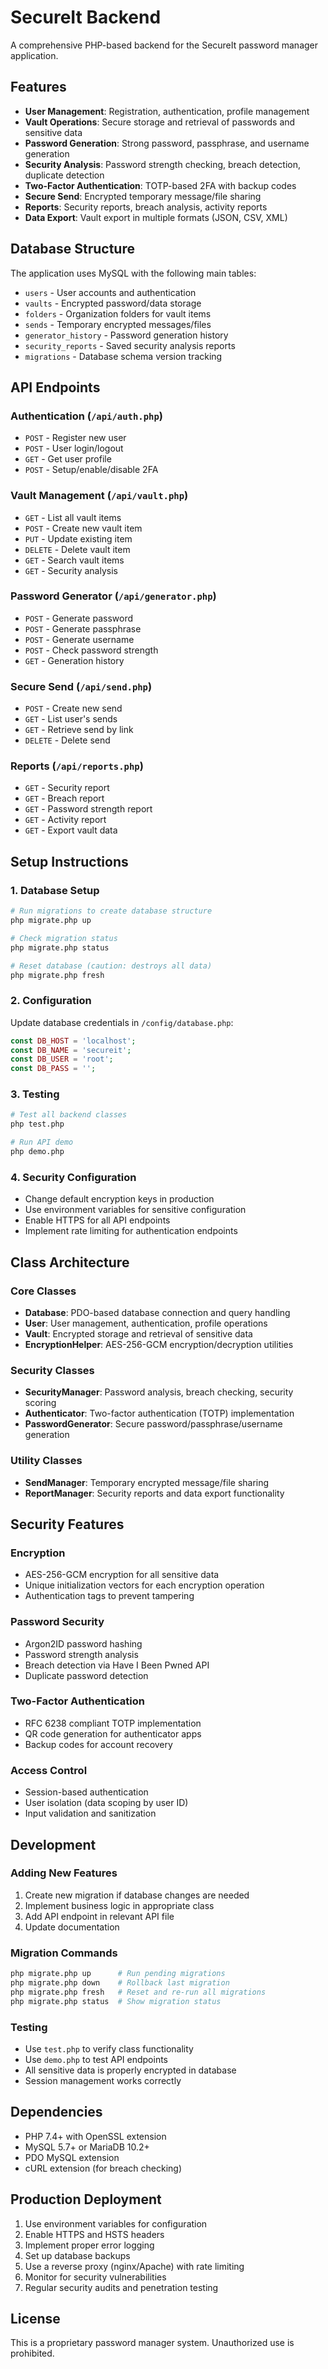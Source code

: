 # SecureIt Backend

A comprehensive PHP-based backend for the SecureIt password manager application.

## Features

- **User Management**: Registration, authentication, profile management
- **Vault Operations**: Secure storage and retrieval of passwords and sensitive data
- **Password Generation**: Strong password, passphrase, and username generation
- **Security Analysis**: Password strength checking, breach detection, duplicate detection
- **Two-Factor Authentication**: TOTP-based 2FA with backup codes
- **Secure Send**: Encrypted temporary message/file sharing
- **Reports**: Security reports, breach analysis, activity reports
- **Data Export**: Vault export in multiple formats (JSON, CSV, XML)

## Database Structure

The application uses MySQL with the following main tables:
- `users` - User accounts and authentication
- `vaults` - Encrypted password/data storage
- `folders` - Organization folders for vault items
- `sends` - Temporary encrypted messages/files
- `generator_history` - Password generation history
- `security_reports` - Saved security analysis reports
- `migrations` - Database schema version tracking

## API Endpoints

### Authentication (`/api/auth.php`)
- `POST` - Register new user
- `POST` - User login/logout
- `GET` - Get user profile
- `POST` - Setup/enable/disable 2FA

### Vault Management (`/api/vault.php`)
- `GET` - List all vault items
- `POST` - Create new vault item
- `PUT` - Update existing item
- `DELETE` - Delete vault item
- `GET` - Search vault items
- `GET` - Security analysis

### Password Generator (`/api/generator.php`)
- `POST` - Generate password
- `POST` - Generate passphrase
- `POST` - Generate username
- `POST` - Check password strength
- `GET` - Generation history

### Secure Send (`/api/send.php`)
- `POST` - Create new send
- `GET` - List user's sends
- `GET` - Retrieve send by link
- `DELETE` - Delete send

### Reports (`/api/reports.php`)
- `GET` - Security report
- `GET` - Breach report
- `GET` - Password strength report
- `GET` - Activity report
- `GET` - Export vault data

## Setup Instructions

### 1. Database Setup
```bash
# Run migrations to create database structure
php migrate.php up

# Check migration status
php migrate.php status

# Reset database (caution: destroys all data)
php migrate.php fresh
```

### 2. Configuration
Update database credentials in `/config/database.php`:
```php
const DB_HOST = 'localhost';
const DB_NAME = 'secureit';
const DB_USER = 'root';
const DB_PASS = '';
```

### 3. Testing
```bash
# Test all backend classes
php test.php

# Run API demo
php demo.php
```

### 4. Security Configuration
- Change default encryption keys in production
- Use environment variables for sensitive configuration
- Enable HTTPS for all API endpoints
- Implement rate limiting for authentication endpoints

## Class Architecture

### Core Classes
- **Database**: PDO-based database connection and query handling
- **User**: User management, authentication, profile operations
- **Vault**: Encrypted storage and retrieval of sensitive data
- **EncryptionHelper**: AES-256-GCM encryption/decryption utilities

### Security Classes
- **SecurityManager**: Password analysis, breach checking, security scoring
- **Authenticator**: Two-factor authentication (TOTP) implementation
- **PasswordGenerator**: Secure password/passphrase/username generation

### Utility Classes
- **SendManager**: Temporary encrypted message/file sharing
- **ReportManager**: Security reports and data export functionality

## Security Features

### Encryption
- AES-256-GCM encryption for all sensitive data
- Unique initialization vectors for each encryption operation
- Authentication tags to prevent tampering

### Password Security
- Argon2ID password hashing
- Password strength analysis
- Breach detection via Have I Been Pwned API
- Duplicate password detection

### Two-Factor Authentication
- RFC 6238 compliant TOTP implementation
- QR code generation for authenticator apps
- Backup codes for account recovery

### Access Control
- Session-based authentication
- User isolation (data scoping by user ID)
- Input validation and sanitization

## Development

### Adding New Features
1. Create new migration if database changes are needed
2. Implement business logic in appropriate class
3. Add API endpoint in relevant API file
4. Update documentation

### Migration Commands
```bash
php migrate.php up      # Run pending migrations
php migrate.php down    # Rollback last migration
php migrate.php fresh   # Reset and re-run all migrations
php migrate.php status  # Show migration status
```

### Testing
- Use `test.php` to verify class functionality
- Use `demo.php` to test API endpoints
- All sensitive data is properly encrypted in database
- Session management works correctly

## Dependencies

- PHP 7.4+ with OpenSSL extension
- MySQL 5.7+ or MariaDB 10.2+
- PDO MySQL extension
- cURL extension (for breach checking)

## Production Deployment

1. Use environment variables for configuration
2. Enable HTTPS and HSTS headers
3. Implement proper error logging
4. Set up database backups
5. Use a reverse proxy (nginx/Apache) with rate limiting
6. Monitor for security vulnerabilities
7. Regular security audits and penetration testing

## License

This is a proprietary password manager system. Unauthorized use is prohibited.
